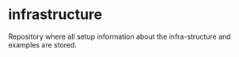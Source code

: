 # infrastructure
Repository where all setup information about the infra-structure and examples are stored.
